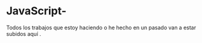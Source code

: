 # JavaScript-
Todos los trabajos que estoy haciendo o he hecho en un pasado van a estar subidos aquí . 
